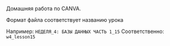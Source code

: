 Домашняя работа по CANVA.

Формат файла соответствует названию урока

Например: 
```НЕДЕЛЯ_4: БАЗЫ ДАННЫХ ЧАСТЬ 1_15```
Соответственно:
```w4_lesson15```
